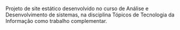 Projeto de site estático desenvolvido no curso de Análise e Desenvolvimento de sistemas, na disciplina Tópicos de Tecnologia da Informação como trabalho complementar.